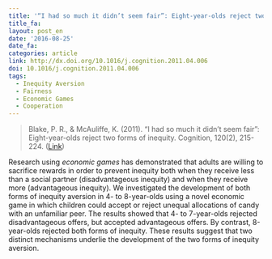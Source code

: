 ```yaml
---
title: '“I had so much it didn’t seem fair”: Eight-year-olds reject two forms of inequity'
title_fa:
layout: post_en
date: '2016-08-25'
date_fa:
categories: article
link: http://dx.doi.org/10.1016/j.cognition.2011.04.006
doi: 10.1016/j.cognition.2011.04.006
tags:
  - Inequity Aversion
  - Fairness
  - Economic Games
  - Cooperation
---
```


> Blake, P. R., & McAuliffe, K. (2011). “I had so much it didn’t seem fair”: Eight-year-olds reject two forms of inequity. Cognition, 120(2), 215-224. ([Link](http://dx.doi.org/10.1016/j.cognition.2011.04.006))


Research using *economic games* has demonstrated that adults are willing to sacrifice rewards in order to prevent inequity both when they receive less than a social partner (disadvantageous inequity) and when they receive more (advantageous inequity). We investigated the development of both forms of inequity aversion in 4- to 8-year-olds using a novel economic game in which children could accept or reject unequal allocations of candy with an unfamiliar peer. The results showed that 4- to 7-year-olds rejected disadvantageous offers, but accepted advantageous offers. By contrast, 8-year-olds rejected both forms of inequity. These results suggest that two distinct mechanisms underlie the development of the two forms of inequity aversion.
